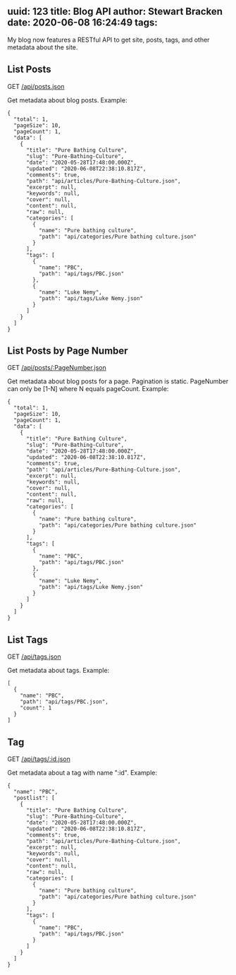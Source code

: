 uuid: 123
title: Blog API
author: Stewart Bracken
date: 2020-06-08 16:24:49
tags:
---
My blog now features a RESTful API to get site, posts, tags, and other metadata about the site.


## List Posts

GET [/api/posts.json](/api/posts.json)

Get metadata about blog posts. Example:
```
{
  "total": 1,
  "pageSize": 10,
  "pageCount": 1,
  "data": [
    {
      "title": "Pure Bathing Culture",
      "slug": "Pure-Bathing-Culture",
      "date": "2020-05-28T17:48:00.000Z",
      "updated": "2020-06-08T22:38:10.817Z",
      "comments": true,
      "path": "api/articles/Pure-Bathing-Culture.json",
      "excerpt": null,
      "keywords": null,
      "cover": null,
      "content": null,
      "raw": null,
      "categories": [
        {
          "name": "Pure bathing culture",
          "path": "api/categories/Pure bathing culture.json"
        }
      ],
      "tags": [
        {
          "name": "PBC",
          "path": "api/tags/PBC.json"
        },
        {
          "name": "Luke Nemy",
          "path": "api/tags/Luke Nemy.json"
        }
      ]
    }
  ]
}
```

## List Posts by Page Number

GET [/api/posts/:PageNumber.json](/api/posts/:PageNumber.json)

Get metadata about blog posts for a page. Pagination is static. PageNumber can only be [1-N] where N equals pageCount. Example:
```
{
  "total": 1,
  "pageSize": 10,
  "pageCount": 1,
  "data": [
    {
      "title": "Pure Bathing Culture",
      "slug": "Pure-Bathing-Culture",
      "date": "2020-05-28T17:48:00.000Z",
      "updated": "2020-06-08T22:38:10.817Z",
      "comments": true,
      "path": "api/articles/Pure-Bathing-Culture.json",
      "excerpt": null,
      "keywords": null,
      "cover": null,
      "content": null,
      "raw": null,
      "categories": [
        {
          "name": "Pure bathing culture",
          "path": "api/categories/Pure bathing culture.json"
        }
      ],
      "tags": [
        {
          "name": "PBC",
          "path": "api/tags/PBC.json"
        },
        {
          "name": "Luke Nemy",
          "path": "api/tags/Luke Nemy.json"
        }
      ]
    }
  ]
}
```


## List Tags

GET [/api/tags.json](/api/tags.json)

Get metadata about tags. Example:
```
[
  {
    "name": "PBC",
    "path": "api/tags/PBC.json",
    "count": 1
  }
]
```

## Tag

GET [/api/tags/:id.json](/api/tags/:id.json)

Get metadata about a tag with name ":id". Example:
```
{
  "name": "PBC",
  "postlist": [
    {
      "title": "Pure Bathing Culture",
      "slug": "Pure-Bathing-Culture",
      "date": "2020-05-28T17:48:00.000Z",
      "updated": "2020-06-08T22:38:10.817Z",
      "comments": true,
      "path": "api/articles/Pure-Bathing-Culture.json",
      "excerpt": null,
      "keywords": null,
      "cover": null,
      "content": null,
      "raw": null,
      "categories": [
        {
          "name": "Pure bathing culture",
          "path": "api/categories/Pure bathing culture.json"
        }
      ],
      "tags": [
        {
          "name": "PBC",
          "path": "api/tags/PBC.json"
        }
      ]
    }
  ]
}
```

